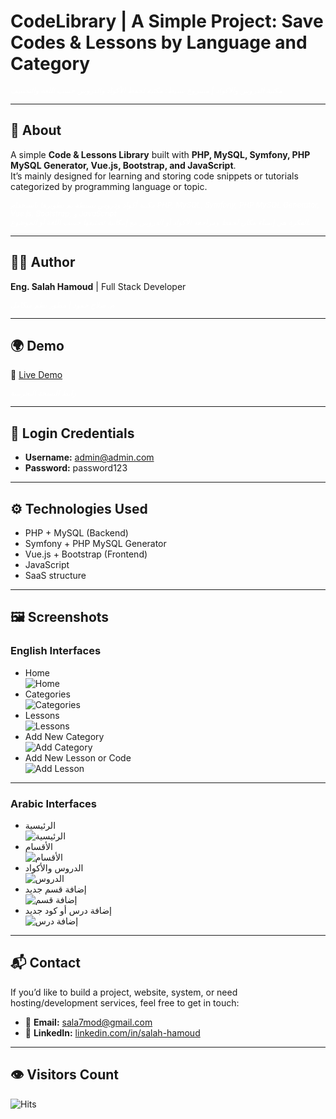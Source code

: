 # CodeLibrary | A Simple Project: Save Codes & Lessons by Language and Category  
<sub><span style="color:white"><i>مكتبة الدروس والاكواد | مشروع بسيط: مكتبة لحفظ الأكواد والدروس حسب اللغة والتصنيف</i></span></sub>

---

## 📖 About  
A simple **Code & Lessons Library** built with **PHP, MySQL, Symfony, PHP MySQL Generator, Vue.js, Bootstrap, and JavaScript**.  
It’s mainly designed for learning and storing code snippets or tutorials categorized by programming language or topic.  

<sub><span style="color:white"><i>مكتبة أكواد ودروس بسيطة تم تطويرها باستخدام PHP, MySQL, Symfony, PHP MySQL Generator, Vue.js, Bootstrap, و JavaScript.  
الفكرة هي إنشاء مكان لحفظ ومراجعة الأكواد أو الدروس مع إمكانية تصنيفها حسب اللغة أو الموضوع.</i></span></sub>

---

## 👨‍💻 Author  
**Eng. Salah Hamoud** | Full Stack Developer  

<sub><span style="color:white"><i>م. صلاح حمود | مطور نظم متكامل</i></span></sub>

---

## 🌍 Demo  
🔗 [Live Demo](http://programmingsolutions.epizy.com/projects/CodeLibrary)  

<sub><span style="color:white"><i>رابط النسخة التجريبية</i></span></sub>

---

## 🔑 Login Credentials  
- **Username:** admin@admin.com  
- **Password:** password123  

---

## ⚙️ Technologies Used  
- PHP + MySQL (Backend)  
- Symfony + PHP MySQL Generator  
- Vue.js + Bootstrap (Frontend)  
- JavaScript  
- SaaS structure  


---

## 🖼️ Screenshots  

### English Interfaces  
- Home  
  ![Home](https://user-images.githubusercontent.com/42158090/144641757-9e4f4525-263d-49e8-93e3-c1b2bc16aeb5.png)  
- Categories  
  ![Categories](https://user-images.githubusercontent.com/42158090/144642021-973ceb31-adec-43f0-9274-8e7757fe54a6.png)  
- Lessons  
  ![Lessons](https://user-images.githubusercontent.com/42158090/144642136-d485553f-4f1c-4331-8b4f-7660ba2da812.png)  
- Add New Category  
  ![Add Category](https://user-images.githubusercontent.com/42158090/144642349-1663d94d-0d22-4748-8019-5e4a63cfd1b6.png)  
- Add New Lesson or Code  
  ![Add Lesson](https://user-images.githubusercontent.com/42158090/144642997-6d3a8bf9-43f6-4e7d-82c7-c142c0725cdd.gif)  

---

### Arabic Interfaces  
- الرئيسية  
  ![الرئيسية](https://user-images.githubusercontent.com/42158090/142705187-cdfb23d3-32fa-4fa2-9084-0e5e254d309f.png)  
- الأقسام  
  ![الأقسام](https://user-images.githubusercontent.com/42158090/142705206-45070f0d-76ed-4587-9789-79c2b9240661.png)  
- الدروس والأكواد  
  ![الدروس](https://user-images.githubusercontent.com/42158090/142705229-75bde440-5928-45b3-81bd-e182c04d6985.png)  
- إضافة قسم جديد  
  ![إضافة قسم](https://user-images.githubusercontent.com/42158090/142705241-d5ce5eda-a75d-4e65-9630-b16a1b9975c5.png)  
- إضافة درس أو كود جديد  
  ![إضافة درس](https://user-images.githubusercontent.com/42158090/142705251-c395dcca-8078-4fd1-9fb5-e770ca3d5aa6.png)  

---

## 📬 Contact  
If you’d like to build a project, website, system, or need hosting/development services, feel free to get in touch:  

- 📧 **Email:** sala7mod@gmail.com
- 💼 **LinkedIn:** [linkedin.com/in/salah-hamoud](https://linkedin.com/in/salah-hamoud)  

___

## 👁️ Visitors Count  
![Hits](https://hits.seeyoufarm.com/api/count/incr/badge.svg?url=https://github.com/yourusername/CodeLibrary&count_bg=%23007EC6&title_bg=%23555555&icon=&icon_color=%23E7E7E7&title=visits&edge_flat=false)  
